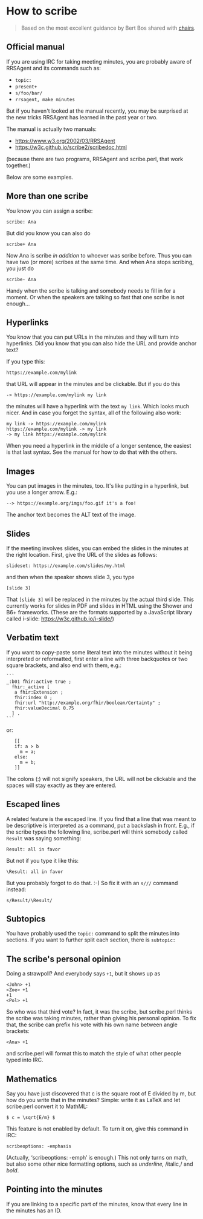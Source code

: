 # How to scribe

>Based on the most excellent guidance by Bert Bos shared with [chairs](https://www.w3.org/mid/c34fdac7-106c-1ed4-70f9-f96a514ab0f4@w3.org).

## Official manual

If you are using IRC for taking meeting minutes, you are probably aware of RRSAgent and its commands such as:
- `topic:`
- `present+`
- `s/foo/bar/`
- `rrsagent, make minutes`

But if you haven't looked at the manual recently, you may be surprised at the new tricks RRSAgent has learned in the past year or two.

The manual is actually two manuals:

- https://www.w3.org/2002/03/RRSAgent
- https://w3c.github.io/scribe2/scribedoc.html

(because there are two programs, RRSAgent and scribe.perl, that work together.)

Below are some examples.

## More than one scribe

You know you can assign a scribe:

```
scribe: Ana
```

But did you know you can also do

```
scribe+ Ana
```

Now Ana is scribe *in addition* to whoever was scribe before. Thus you can have two (or more) scribes at the same time. And when Ana stops scribing, you just do

```
scribe- Ana
```

Handy when the scribe is talking and somebody needs to fill in for a moment. Or when the speakers are talking so fast that one scribe is not enough...



## Hyperlinks

You know that you can put URLs in the minutes and they will turn into hyperlinks. Did you know that you can also hide the URL and provide
anchor text?

If you type this:

```
https://example.com/mylink
```

that URL will appear in the minutes and be clickable. But if you do this

```
-> https://example.com/mylink my link
```

the minutes will have a hyperlink with the text `my link`. Which looks much nicer. And in case you forget the syntax, all of the following also work:

```
my link -> https://example.com/mylink
https://example.com/mylink -> my link
-> my link https://example.com/mylink
```

When you need a hyperlink in the middle of a longer sentence, the easiest is that last syntax. See the manual for how to do that with the others.

## Images

You can put images in the minutes, too. It's like putting in a hyperlink, but you use a longer arrow. E.g.:

```
--> https://example.org/imgs/foo.gif it's a foo!
```

The anchor text becomes the ALT text of the image.

## Slides

If the meeting involves slides, you can embed the slides in the minutes at the right location. First, give the URL of the slides as follows:

```
slideset: https://example.com/slides/my.html
```

and then when the speaker shows slide 3, you type

```
[slide 3]
```

That `[slide 3]` will be replaced in the minutes by the actual third slide. This currently works for slides in PDF and slides in HTML using the Shower and B6+ frameworks. (These are the formats supported by a JavaScript library called i-slide: https://w3c.github.io/i-slide/)


## Verbatim text

If you want to copy-paste some literal text into the minutes without it being interpreted or reformatted, first enter a line with three backquotes or two square brackets, and also end with them, e.g.:

````
```
_:b01 fhir:active true ;
  fhir:_active [
   a fhir:Extension ;
   fhir:index 0 ;
   fhir:url "http://example.org/fhir/boolean/Certainty" ;
   fhir:valueDecimal 0.75
  ] .
```
````

or:
```
   [[
   if: a > b
     m = a;
   else:
     m = b;
   ]]
```

The colons (:) will not signify speakers, the URL will not be clickable and the spaces will stay exactly as they are entered.

## Escaped lines

A related feature is the escaped line. If you find that a line that was meant to be descriptive is interpreted as a command, put a backslash in front. E.g., if the scribe types the following line, scribe.perl will think somebody called `Result` was saying something:

```
Result: all in favor
```

But not if you type it like this:

```
\Result: all in favor
```

But you probably forgot to do that. :-) So fix it with an `s///` command instead:

```
s/Result/\Result/
```

## Subtopics

You have probably used the `topic:` command to split the minutes into sections. If you want to further split each section, there is `subtopic:`


## The scribe's personal opinion

Doing a strawpoll? And everybody says `+1`, but it shows up as

```
<John> +1
<Zoe> +1
+1
<Pol> +1
```

So who was that third vote? In fact, it was the scribe, but scribe.perl thinks the scribe was taking minutes, rather than giving his personal opinion. To fix that, the scribe can prefix his vote with his own name between angle brackets:

```
<Ana> +1
```

and scribe.perl will format this to match the style of what other people typed into IRC.

## Mathematics

Say you have just discovered that c is the square root of E divided by m, but how do you write that in the minutes? Simple: write it as LaTeX and let scribe.perl convert it to MathML:

```
$ c = \sqrt{E/m} $
```

This feature is not enabled by default. To turn it on, give this command in IRC:

```
scribeoptions: -emphasis
```

(Actually, ‘scribeoptions: -emph’ is enough.) This not only turns on math, but also some other nice formatting options, such as _underline,_ /italic,/ and *bold*.


## Pointing into the minutes

If you are linking to a specific part of the minutes, know that every line in the minutes has an ID.